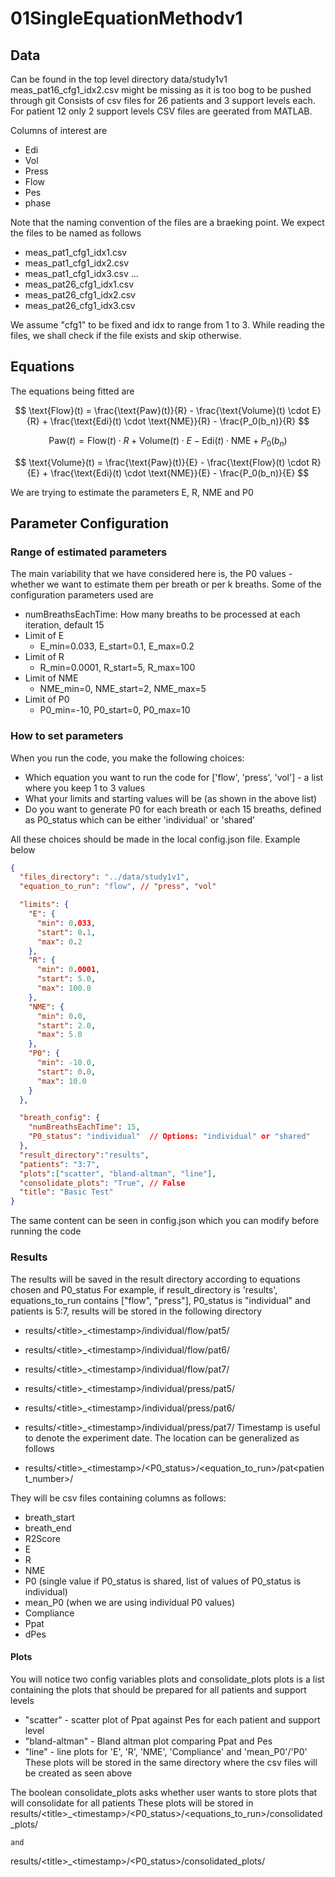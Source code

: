 # 01SingleEquationMethodv1

## Data
Can be found in the top level directory data/study1v1
meas_pat16_cfg1_idx2.csv might be missing as it is too bog to be pushed through git
Consists of csv files for 26 patients and 3 support levels each.
For patient 12 only 2 support levels
CSV files are geerated from MATLAB.

Columns of interest are
- Edi
- Vol
- Press
- Flow
- Pes
- phase

Note that the naming convention of the files are a braeking point.
We expect the files to be named as follows
- meas_pat1_cfg1_idx1.csv
- meas_pat1_cfg1_idx2.csv
- meas_pat1_cfg1_idx3.csv
...
- meas_pat26_cfg1_idx1.csv
- meas_pat26_cfg1_idx2.csv
- meas_pat26_cfg1_idx3.csv

We assume "cfg1" to be fixed and idx to range from 1 to 3. While reading the files, we shall check if the file exists and skip otherwise.

## Equations

The equations being fitted are

$$
\text{Flow}(t) = \frac{\text{Paw}(t)}{R} - \frac{\text{Volume}(t) \cdot E}{R} + \frac{\text{Edi}(t) \cdot \text{NME}}{R} - \frac{P_0(b_n)}{R}
$$


$$
\text{Paw}(t) = \text{Flow}(t) \cdot R + \text{Volume}(t) \cdot E - \text{Edi}(t) \cdot \text{NME} + P_0(b_n)
$$


$$
\text{Volume}(t) = \frac{\text{Paw}(t)}{E} - \frac{\text{Flow}(t) \cdot R}{E} + \frac{\text{Edi}(t) \cdot \text{NME}}{E} - \frac{P_0(b_n)}{E}
$$

We are trying to estimate the parameters E, R, NME and P0

## Parameter Configuration

### Range of estimated parameters

The main variability that we have considered here is, the P0 values - whether we want to estimate them per breath or per k breaths.
Some of the configuration parameters used are
- numBreathsEachTime: How many breaths to be processed at each iteration, default 15
- Limit of E 
	- E_min=0.033, E_start=0.1, E_max=0.2
- Limit of R
	- R_min=0.0001, R_start=5, R_max=100
- Limit of NME
	- NME_min=0, NME_start=2, NME_max=5
- Limit of P0
	- P0_min=-10, P0_start=0, P0_max=10

### How to set parameters

When you run the code, you make the following choices:
- Which equation you want to run the code for ['flow', 'press', 'vol'] - a list where you keep 1 to 3 values
- What your limits and starting values will be (as shown in the above list)
- Do you want to generate P0 for each breath or each 15 breaths, defined as P0_status which can be either 'individual' or 'shared'

All these choices should be made in the local config.json file.
Example below
```json
{
  "files_directory": "../data/study1v1",
  "equation_to_run": "flow", // "press", "vol"

  "limits": {
    "E": {
      "min": 0.033,
      "start": 0.1,
      "max": 0.2
    },
    "R": {
      "min": 0.0001,
      "start": 5.0,
      "max": 100.0
    },
    "NME": {
      "min": 0.0,
      "start": 2.0,
      "max": 5.0
    },
    "P0": {
      "min": -10.0,
      "start": 0.0,
      "max": 10.0
    }
  },

  "breath_config": {
    "numBreathsEachTime": 15,
    "P0_status": "individual"  // Options: "individual" or "shared"
  },
  "result_directory":"results",
  "patients": "3:7",
  "plots":["scatter", "bland-altman", "line"],
  "consolidate_plots": "True", // False
  "title": "Basic Test"
}
```
The same content can be seen in config.json which you can modify before running the code

### Results

The results will be saved in the result directory according to equations chosen and P0_status
For example, if result_directory is 'results', equations_to_run contains ["flow", "press"], P0_status is "individual" and patients is 5:7, results will be stored in the following directory
- results/\<title\>_\<timestamp\>/individual/flow/pat5/
- results/\<title\>_\<timestamp\>/individual/flow/pat6/
- results/\<title\>_\<timestamp\>/individual/flow/pat7/
- results/\<title\>_\<timestamp\>/individual/press/pat5/
- results/\<title\>_\<timestamp\>/individual/press/pat6/
- results/\<title\>_\<timestamp\>/individual/press/pat7/
Timestamp is useful to denote the experiment date. The location can be generalized as follows

- results/\<title\>_\<timestamp\>/\<P0_status\>/\<equation_to_run\>/pat\<patient_number\>/

They will be csv files containing columns as follows:
- breath_start
- breath_end
- R2Score
- E
- R
- NME
- P0 (single value if P0_status is shared, list of values of P0_status is individual)
- mean_P0 (when we are using individual P0 values)
- Compliance
- Ppat
- dPes

#### Plots

You will notice two config variables plots and consolidate_plots
plots is a list containing the plots that should be prepared for all patients and support levels
- "scatter" - scatter plot of Ppat against Pes for each patient and support level
- "bland-altman" - Bland altman plot comparing Ppat and Pes
- "line" - line plots for 'E', 'R', 'NME', 'Compliance' and 'mean_P0'/'P0'
These plots will be stored in the same directory where the csv files will be created as seen above

The boolean consolidate_plots asks whether user wants to store plots that will consolidate for all patients
These plots will be stored in 
results/\<title\>_\<timestamp\>/\<P0_status\>/\<equations_to_run\>/consolidated_plots/ 

	and 

results/\<title\>_\<timestamp\>/\<P0_status\>/consolidated_plots/
